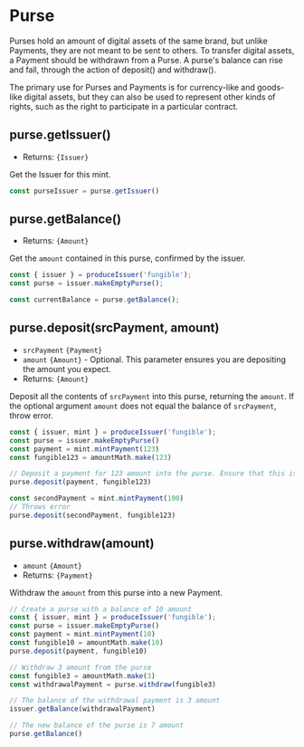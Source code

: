 # Purse
Purses hold an amount of digital assets of the same brand, but unlike Payments, they are not meant to be sent to others. To transfer digital assets, a Payment should be withdrawn from a Purse. A purse's balance can rise and fall, through the action of deposit() and withdraw().

The primary use for Purses and Payments is for currency-like and goods-like digital assets, but they can also be used to represent other kinds of rights, such as the right to participate in a particular contract.

## purse.getIssuer()
- Returns: `{Issuer}`

Get the Issuer for this mint.

```js
const purseIssuer = purse.getIssuer()
```

## purse.getBalance()
- Returns: `{Amount}`

Get the `amount` contained in this purse, confirmed by the issuer.

```js
const { issuer } = produceIssuer('fungible');
const purse = issuer.makeEmptyPurse();

const currentBalance = purse.getBalance();
```

## purse.deposit(srcPayment, amount)
- `srcPayment` `{Payment}`
- `amount` `{Amount}` - Optional. This parameter ensures you are depositing the amount you expect.
- Returns: `{Amount}`

Deposit all the contents of `srcPayment` into this purse, returning the `amount`. If the optional argument `amount` does not equal the balance of `srcPayment`, throw error.

```js
const { issuer, mint } = produceIssuer('fungible');
const purse = issuer.makeEmptyPurse()
const payment = mint.mintPayment(123)
const fungible123 = amountMath.make(123)

// Deposit a payment for 123 amount into the purse. Ensure that this is the amount you expect.
purse.deposit(payment, fungible123)

const secondPayment = mint.mintPayment(100)
// Throws error
purse.deposit(secondPayment, fungible123)

```

## purse.withdraw(amount)
- `amount` `{Amount}`
- Returns: `{Payment}`

Withdraw the `amount` from this purse into a new Payment.

```js
// Create a purse with a balance of 10 amount
const { issuer, mint } = produceIssuer('fungible');
const purse = issuer.makeEmptyPurse()
const payment = mint.mintPayment(10)
const fungible10 = amountMath.make(10)
purse.deposit(payment, fungible10)

// Withdraw 3 amount from the purse
const fungible3 = amountMath.make(3)
const withdrawalPayment = purse.withdraw(fungible3)

// The balance of the withdrawal payment is 3 amount
issuer.getBalance(withdrawalPayment)

// The new balance of the purse is 7 amount
purse.getBalance()
```